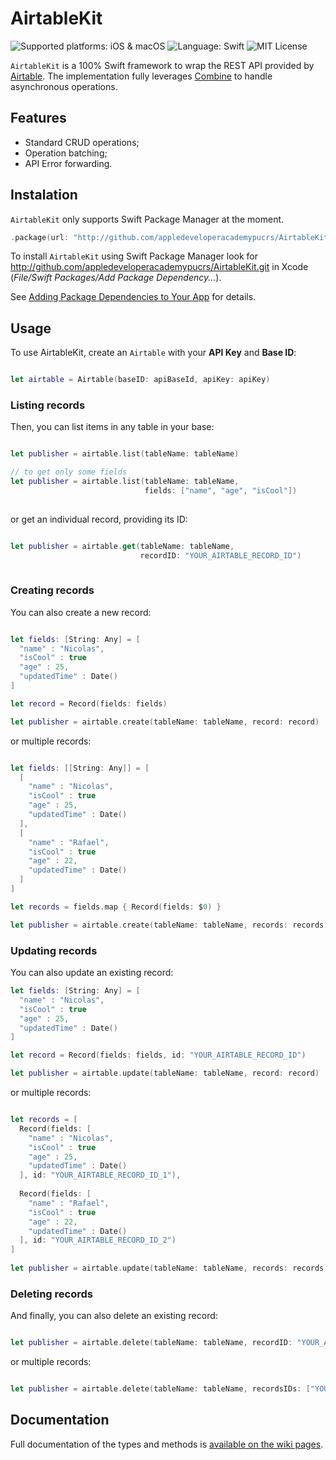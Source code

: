 <!-- Title -->
# AirtableKit

<!-- Future plataform support -->
<!-- [Supported platform: iOS, macOS, tvOS, watchOS](https://img.shields.io/badge/platform-iOS%2C%20macOS%2C%20tvOS%2C%20watchOS-lightgrey) -->

<!-- Current platform support -->
![Supported platforms: iOS & macOS](https://img.shields.io/badge/platform-ios%20%7C%20macos-lightgrey)
![Language: Swift](https://img.shields.io/badge/swift-orange)
![MIT License](https://img.shields.io/badge/license-MIT-brightgreen)

`AirtableKit` is a 100% Swift framework to wrap the REST API provided by [Airtable](http://api.airtable.com/). The implementation fully leverages [Combine](https://developer.apple.com/documentation/combine) to handle asynchronous operations.

## Features

- Standard CRUD operations;
- Operation batching;
- API Error forwarding.

## Instalation

`AirtableKit` only supports Swift Package Manager at the moment.

```swift
.package(url: "http://github.com/appledeveloperacademypucrs/AirtableKit.git", .upToNextMajor(from: "1.0.0"))
```

To install `AirtableKit` using Swift Package Manager look for http://github.com/appledeveloperacademypucrs/AirtableKit.git in Xcode (*File/Swift Packages/Add Package Dependency...*). 

See [Adding Package Dependencies to Your App](https://developer.apple.com/documentation/xcode/adding_package_dependencies_to_your_app) for details.

## Usage

To use AirtableKit, create an `Airtable` with your __API Key__ and __Base ID__:

``` swift

let airtable = Airtable(baseID: apiBaseId, apiKey: apiKey)

```

### Listing records

Then, you can list items in any table in your base:

``` swift

let publisher = airtable.list(tableName: tableName)

// to get only some fields
let publisher = airtable.list(tableName: tableName,
                              fields: ["name", "age", "isCool"])
        
```

or get an individual record, providing its ID:


``` swift

let publisher = airtable.get(tableName: tableName, 
                             recordID: "YOUR_AIRTABLE_RECORD_ID")
        
```

### Creating records

You can also create a new record:

``` swift

let fields: [String: Any] = [
  "name" : "Nicolas",
  "isCool" : true
  "age" : 25,
  "updatedTime" : Date()
]

let record = Record(fields: fields)

let publisher = airtable.create(tableName: tableName, record: record)

```

or multiple records:

``` swift

let fields: [[String: Any]] = [
  [
    "name" : "Nicolas",
    "isCool" : true
    "age" : 25,
    "updatedTime" : Date()
  ],
  [
    "name" : "Rafael",
    "isCool" : true
    "age" : 22,
    "updatedTime" : Date()
  ]
]

let records = fields.map { Record(fields: $0) }

let publisher = airtable.create(tableName: tableName, records: records)

```

### Updating records

You can also update an existing record:

``` swift
let fields: [String: Any] = [
  "name" : "Nicolas",
  "isCool" : true
  "age" : 25,
  "updatedTime" : Date()
]

let record = Record(fields: fields, id: "YOUR_AIRTABLE_RECORD_ID")

let publisher = airtable.update(tableName: tableName, record: record)

```

or multiple records:

``` swift

let records = [
  Record(fields: [
    "name" : "Nicolas",
    "isCool" : true
    "age" : 25,
    "updatedTime" : Date()
  ], id: "YOUR_AIRTABLE_RECORD_ID_1"),
  
  Record(fields: [
    "name" : "Rafael",
    "isCool" : true
    "age" : 22,
    "updatedTime" : Date()
  ], id: "YOUR_AIRTABLE_RECORD_ID_2")
]
  
let publisher = airtable.update(tableName: tableName, records: records)

```

### Deleting records

And finally, you can also delete an existing record:

``` swift

let publisher = airtable.delete(tableName: tableName, recordID: "YOUR_AIRTABLE_RECORD_ID")

```

or multiple records:

``` swift

let publisher = airtable.delete(tableName: tableName, recordsIDs: ["YOUR_AIRTABLE_RECORD_ID_1", "YOUR_AIRTABLE_RECORD_ID_2"])

```

## Documentation

Full documentation of the types and methods is [available on the wiki pages](https://github.com/appledeveloperacademypucrs/AirtableKit/wiki).
